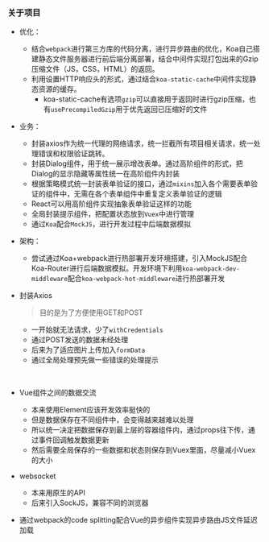 ### 关于项目

- 优化：
  - 结合`webpack`进行第三方库的代码分离，进行异步路由的优化，Koa自己搭建静态文件服务器进行前后端分离部署，结合中间件实现打包出来的Gzip压缩文件（JS，CSS，HTML）的返回。
  - 利用设置HTTP响应头的形式，通过结合`koa-static-cache`中间件实现静态资源的缓存。
    - koa-static-cache有选项`gzip`可以直接用于返回时进行gzip压缩，也有`usePrecompiledGzip`用于优先返回已压缩好的文件
- 业务：
  - 封装axios作为统一代理的网络请求，统一拦截所有项目相关请求，统一处理错误和权限验证跳转。
  - 封装Dialog组件，用于统一展示增改表单。通过高阶组件的形式，把Dialog的显示隐藏等属性统一在高阶组件内封装
  - 根据策略模式统一封装表单验证的接口，通过`mixins`加入各个需要表单验证的组件中，无需在各个表单组件中重复定义表单验证的逻辑
  - React可以用高阶组件实现抽象表单验证这样的功能
  - 全局封装提示组件，把配置状态放到`Vuex`中进行管理
  - 通过`Koa`配合`MockJS`，进行开发过程中后端数据模拟
- 架构：
  - 尝试通过Koa+webpack进行热部署开发环境搭建，引入MockJS配合Koa-Router进行后端数据模拟。开发环境下利用`koa-webpack-dev-middleware`配合`koa-webpack-hot-middleware`进行热部署开发



- 封装Axios

  > 目的是为了方便使用GET和POST

  - 一开始就无法请求，少了`withCredentials`
  - 通过POST发送的数据未经处理
  - 后来为了适应图片上传加入`formData`
  - 通过全局处理预先做一些错误的处理提示

  ​

- Vue组件之间的数据交流

  - 本来使用Element应该开发效率挺快的
  - 但是数据保存在不同组件中，会变得越来越难以处理
  - 所以统一决定把数据保存到最上层的容器组件内，通过props往下传，通过事件回调触发数据更新
  - 然后需要全局保存的一些数据和状态则保存到Vuex里面，尽量减小Vuex的大小



- websocket
  - 本来用原生的API
  - 后来引入SockJS，兼容不同的浏览器



- 通过webpack的code splitting配合Vue的异步组件实现异步路由JS文件延迟加载